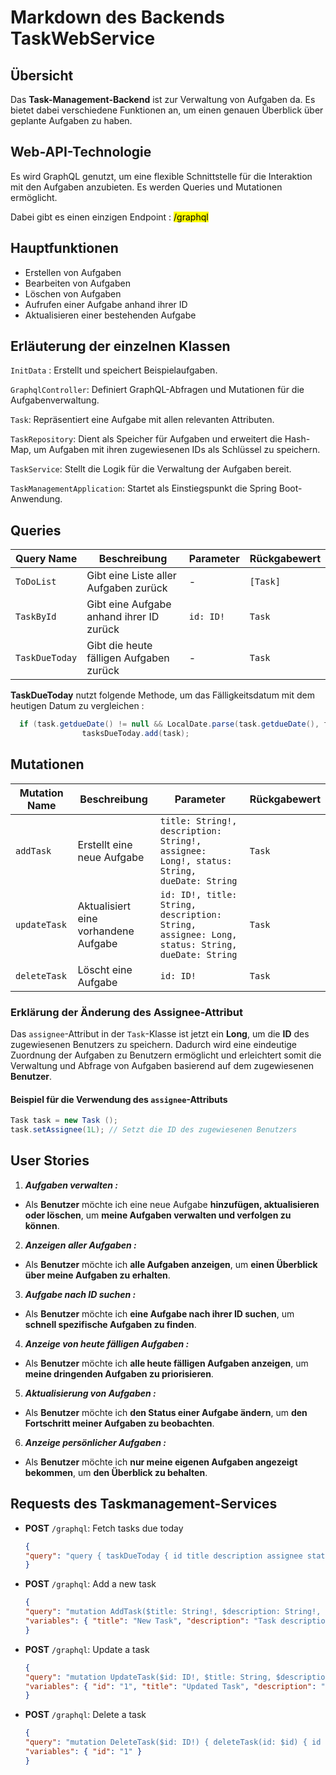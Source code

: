 # Markdown des Backends TaskWebService

## Übersicht
Das **Task-Management-Backend** ist zur Verwaltung von Aufgaben da. Es bietet dabei verschiedene Funktionen an, um einen genauen Überblick über geplante Aufgaben zu haben.  

## Web-API-Technologie

Es wird GraphQL genutzt, um eine flexible Schnittstelle für die Interaktion mit den Aufgaben anzubieten. Es werden Queries und Mutationen ermöglicht.

Dabei gibt es einen einzigen Endpoint : <mark>/graphql</mark>

## Hauptfunktionen

- Erstellen von Aufgaben
- Bearbeiten von Aufgaben
- Löschen von Aufgaben
- Aufrufen einer Aufgabe anhand ihrer ID
- Aktualisieren einer bestehenden Aufgabe




## Erläuterung der einzelnen Klassen

`InitData` : Erstellt und speichert Beispielaufgaben.

`GraphqlController`: Definiert GraphQL-Abfragen und Mutationen für die Aufgabenverwaltung.

`Task`: Repräsentiert eine Aufgabe mit allen relevanten Attributen.

`TaskRepository`: Dient als Speicher für Aufgaben und erweitert die Hash-Map, um Aufgaben mit ihren zugewiesenen IDs als Schlüssel zu speichern.

`TaskService`: Stellt die Logik für die Verwaltung der Aufgaben bereit. 

`TaskManagementApplication`: Startet als Einstiegspunkt die Spring Boot-Anwendung.


## Queries
| Query Name       | Beschreibung                          | Parameter          | Rückgabewert                |
|------------------|---------------------------------------|--------------------|-----------------------------|
| `ToDoList`     | Gibt eine Liste aller Aufgaben zurück    | -                  | `[Task]`                  |
| `TaskById`     | Gibt eine Aufgabe anhand ihrer ID zurück | `id: ID!`          | `Task`                    |
| `TaskDueToday`   | Gibt die heute fälligen Aufgaben zurück | -   | `Task`                    |

**TaskDueToday** nutzt folgende Methode, um das Fälligkeitsdatum mit dem heutigen Datum zu vergleichen : 

```java
  if (task.getdueDate() != null && LocalDate.parse(task.getdueDate(), formatter).equals(today)) {
                tasksDueToday.add(task);
```


## Mutationen

| Mutation Name        | Beschreibung                          | Parameter                                      | Rückgabewert                |
|----------------------|---------------------------------------|------------------------------------------------|-----------------------------|
| `addTask`          | Erstellt eine neue Aufgabe            | `title: String!, description: String!, assignee: Long!, status: String, dueDate: String` | `Task`                    |
| `updateTask`       | Aktualisiert eine vorhandene Aufgabe  | `id: ID!, title: String, description: String, assignee: Long, status: String, dueDate: String` | `Task`                    |
| `deleteTask`       | Löscht eine Aufgabe                     | `id: ID!`                                      | `Task`                    |

### Erklärung der Änderung des **Assignee-Attribut**
Das ``assignee``-Attribut in der ``Task``-Klasse ist jetzt ein **Long**, um die **ID** des zugewiesenen Benutzers zu speichern. Dadurch wird eine eindeutige Zuordnung der Aufgaben zu Benutzern ermöglicht und erleichtert somit die Verwaltung und Abfrage von Aufgaben basierend auf dem zugewiesenen **Benutzer**.

#### Beispiel für die Verwendung des ``assignee``-Attributs

``` java
Task task = new Task ();
task.setAssignee(1L); // Setzt die ID des zugewiesenen Benutzers
```

## User Stories

1. ***Aufgaben verwalten :***  
- Als **Benutzer** möchte ich eine neue Aufgabe **hinzufügen, aktualisieren oder löschen**, um **meine Aufgaben verwalten und verfolgen zu können**.
2. ***Anzeigen aller Aufgaben :*** 
- Als **Benutzer** möchte ich **alle Aufgaben anzeigen**, um **einen Überblick über meine Aufgaben zu erhalten**.
3. ***Aufgabe nach ID suchen :***  
- Als **Benutzer** möchte ich **eine Aufgabe nach ihrer ID suchen**, um **schnell spezifische Aufgaben zu finden**.
4. ***Anzeige von heute fälligen Aufgaben :***  
- Als **Benutzer** möchte ich **alle heute fälligen Aufgaben anzeigen**, um **meine dringenden Aufgaben zu priorisieren**.
5. ***Aktualisierung von Aufgaben :***  
- Als **Benutzer** möchte ich **den Status einer Aufgabe ändern**, um **den Fortschritt meiner Aufgaben zu beobachten**.
6. ***Anzeige persönlicher Aufgaben :***
- Als **Benutzer** möchte ich **nur meine eigenen Aufgaben angezeigt bekommen**, um **den Überblick zu behalten**.

## Requests des Taskmanagement-Services
- **POST** `/graphql`: Fetch tasks due today
    ```json
    {
  "query": "query { taskDueToday { id title description assignee status dueDate } }"
    }
    ```
- **POST** `/graphql`: Add a new task
    ```json
    {
  "query": "mutation AddTask($title: String!, $description: String!, $status: String!, $dueDate: String!, $assignee: String!) { addTask(title: $title, description: $description, status: $status, dueDate: $dueDate, assignee: $assignee) { id title description status dueDate } }",
  "variables": { "title": "New Task", "description": "Task description", "status": "offen", "dueDate": "2023-12-31", "assignee": "1" }
    }
    ```
- **POST** `/graphql`: Update a task
    ```json
    {
  "query": "mutation UpdateTask($id: ID!, $title: String, $description: String, $status: String, $dueDate: String) { updateTask(id: $id, title: $title, description: $description, status: $status, dueDate: $dueDate) { id title description status dueDate } }",
  "variables": { "id": "1", "title": "Updated Task", "description": "Updated description", "status": "in Bearbeitung", "dueDate": "2023-12-31" }
    }
    ```
- **POST** `/graphql`: Delete a task
    ```json
    {
  "query": "mutation DeleteTask($id: ID!) { deleteTask(id: $id) { id } }",
  "variables": { "id": "1" }
    }
    ```






